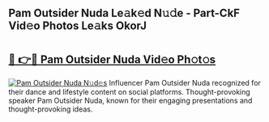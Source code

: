 ## Pam Outsider Nuda Le𝚊k𝚎d N𝚞𝚍e - Part-CkF Vid𝚎o Photos Le𝚊ks OkorJ

# <h2><a href="http://fbbxzd.evod.top/?m=Pam+Outsider+Nuda">🔗 👉🔴 Pam Outsider Nuda Vid𝚎o Ph𝚘t𝚘s</a></h2>

[![Pam Outsider Nuda N𝚞d𝚎s](https://i.imgur.com/8V9OHl7.gif)](http://fbbxzd.evod.top/?m=Pam+Outsider+Nuda)
Influencer Pam Outsider Nuda recognized for their dance and lifestyle content on social platforms. Thought-provoking speaker Pam Outsider Nuda, known for their engaging presentations and thought-provoking ideas. 
